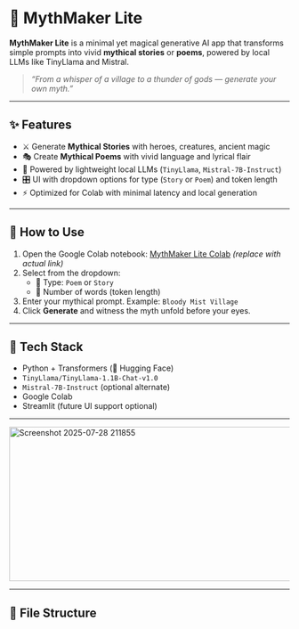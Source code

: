 # 🐉 MythMaker Lite

**MythMaker Lite** is a minimal yet magical generative AI app that transforms simple prompts into vivid **mythical stories** or **poems**, powered by local LLMs like TinyLlama and Mistral.

> _“From a whisper of a village to a thunder of gods — generate your own myth.”_

---

## ✨ Features

- ⚔️ Generate **Mythical Stories** with heroes, creatures, ancient magic
- 🎭 Create **Mythical Poems** with vivid language and lyrical flair
- 🧠 Powered by lightweight local LLMs (`TinyLlama`, `Mistral-7B-Instruct`)
- 🎛️ UI with dropdown options for type (`Story` or `Poem`) and token length
- ⚡ Optimized for Colab with minimal latency and local generation

---

## 🚀 How to Use

1. Open the Google Colab notebook: [MythMaker Lite Colab](#) *(replace with actual link)*
2. Select from the dropdown:
   - 📝 Type: `Poem` or `Story`
   - 🔢 Number of words (token length)
3. Enter your mythical prompt. Example: `Bloody Mist Village`
4. Click **Generate** and witness the myth unfold before your eyes.

---

## 🧰 Tech Stack

- Python + Transformers (🤗 Hugging Face)
- `TinyLlama/TinyLlama-1.1B-Chat-v1.0`
- `Mistral-7B-Instruct` (optional alternate)
- Google Colab
- Streamlit (future UI support optional)

---


<img width="713" height="277" alt="Screenshot 2025-07-28 211855" src="https://github.com/user-attachments/assets/cbebd12c-5b1d-45fb-afb0-c61c4b2e0555" />

---

## 📂 File Structure

